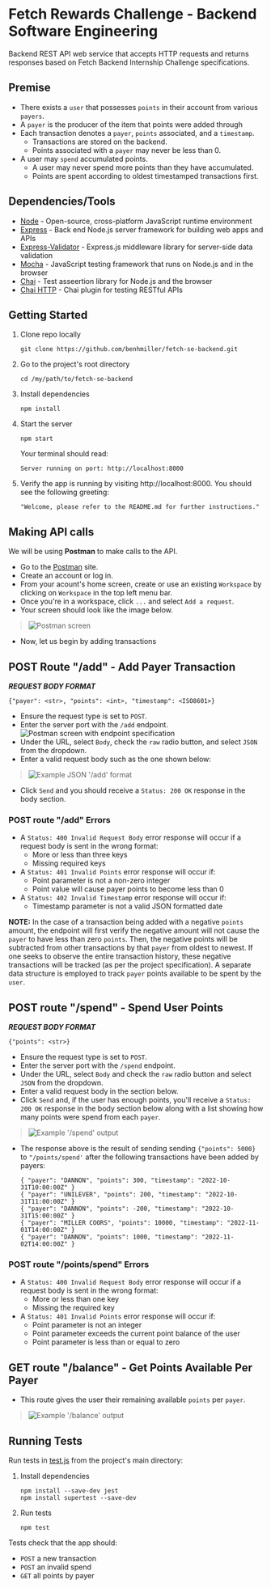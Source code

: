 # Fetch Rewards Challenge - Backend Software Engineering
Backend REST API web service that accepts HTTP requests and returns responses based on Fetch Backend Internship Challenge specifications.

## Premise
* There exists a `user` that possesses `points` in their account from various `payers`.
* A `payer` is the producer of the item that points were added through
* Each transaction denotes a `payer`, `points` associated, and a `timestamp`.
  * Transactions are stored on the backend.
  * Points associated with a `payer` may never be less than 0.
* A user may `spend` accumulated points.
  * A user may never spend more points than they have accumulated.
  * Points are spent according to oldest timestamped transactions first.

## Dependencies/Tools
* [Node](https://nodejs.org/) - Open-source, cross-platform JavaScript runtime environment
* [Express](https://expressjs.com/) - Back end Node.js server framework for building web apps and APIs
* [Express-Validator](https://express-validator.github.io/docs/) - Express.js middleware library for server-side data validation
* [Mocha](https://mochajs.org/) - JavaScript testing framework that runs on Node.js and in the browser
* [Chai](https://www.chaijs.com/) - Test asseertion library for Node.js and the browser
* [Chai HTTP](https://www.npmjs.com/package/chai-http) - Chai plugin for testing RESTful APIs


## Getting Started
1) Clone repo locally
    ```
    git clone https://github.com/benhmiller/fetch-se-backend.git
    ```
2) Go to the project's root directory
    ```
    cd /my/path/to/fetch-se-backend
    ```
3) Install dependencies
    ```
    npm install
    ```
4) Start the server
    ```
    npm start
    ```
    Your terminal should read:
    ```
    Server running on port: http://localhost:8000
    ```
5) Verify the app is running by visiting http://localhost:8000. You should see the following greeting:  
    ```
    "Welcome, please refer to the README.md for further instructions."
    ```

## Making API calls
We will be using **Postman** to make calls to the API.  
* Go to the [Postman](https://www.postman.com/) site.
* Create an account or log in.
* From your acount's home screen, create or use an existing `Workspace` by clicking on `Workspace` in the top left menu bar.
* Once you're in a workspace, click `...` and select `Add a request`.
* Your screen should look like the image below.
>![Postman screen](/assets/images/postman-1.png)
* Now, let us begin by adding transactions

## POST Route "/add" - Add Payer Transaction
***REQUEST BODY FORMAT*** 
```
{"payer": <str>, "points": <int>, "timestamp": <ISO8601>}
```
* Ensure the request type is set to `POST`.
* Enter the server port with the `/add` endpoint.
![Postman screen with endpoint specification](/assets/images/postman-2.png)
* Under the URL, select `Body`, check the `raw` radio button, and select `JSON` from the dropdown.
* Enter a valid request body such as the one shown below:
>![Example JSON '/add' format](/assets/images/JSON-add-example.png)
* Click `Send` and you should receive a `Status: 200 OK` response in the body section.

### POST route "/add" Errors
* A `Status: 400 Invalid Request Body` error response will occur if a request body is sent in the wrong format:
  * More or less than three keys
  * Missing required keys
* A `Status: 401 Invalid Points` error response will occur if:
  * Point parameter is not a non-zero integer
  * Point value will cause payer points to become less than 0
* A `Status: 402 Invalid Timestamp` error response will occur if:
  * Timestamp parameter is not a valid JSON formatted date

**NOTE:** In the case of a transaction being added with a negative `points` amount, the endpoint will first verify the negative
amount will not cause the `payer` to have less than zero `points`. Then, the negative points will be subtracted from other transactions by that `payer` from oldest to newest. If one seeks to observe the entire transaction history, these negative transactions will be tracked (as per the project specification). A separate data structure is employed to track `payer` points available to be spent by the `user`.

## POST route "/spend" - Spend User Points
***REQUEST BODY FORMAT***
```
{"points": <str>}
```
* Ensure the request type is set to `POST`.
* Enter the server port with the `/spend` endpoint.
* Under the URL, select `Body` and  check the `raw` radio button and select `JSON` from the dropdown.
* Enter a valid request body in the section below.
* Click  `Send` and, if the user has enough points, you'll receive a `Status: 200 OK` response in the body section below along with a list showing how many points were spend from each `payer`.
>![Example '/spend' output](/assets/images/postman-3.png)
* The response above is the result of sending sending `{"points": 5000}` to `"/points/spend'` after the following transactions have been added by payers:
  ```
  { "payer": "DANNON", "points": 300, "timestamp": "2022-10-31T10:00:00Z" }
  { "payer": "UNILEVER", "points": 200, "timestamp": "2022-10-31T11:00:00Z" }
  { "payer": "DANNON", "points": -200, "timestamp": "2022-10-31T15:00:00Z" }
  { "payer": "MILLER COORS", "points": 10000, "timestamp": "2022-11-01T14:00:00Z" }
  { "payer": "DANNON", "points": 1000, "timestamp": "2022-11-02T14:00:00Z" }
  ```

### POST route "/points/spend" Errors
* A `Status: 400 Invalid Request Body` error response will occur if a request body is sent in the wrong format:
  * More or less than one key
  * Missing the required key
* A `Status: 401 Invalid Points` error response will occur if:
  * Point parameter is not an integer
  * Point parameter exceeds the current point balance of the user
  * Point parameter is less than or equal to zero

## GET route "/balance" - Get Points Available Per Payer
* This route gives the user their remaining available `points` per `payer`.
>![Example '/balance' output](/assets/images/postman-4.png)

## Running Tests
Run tests in [test.js](tests/test.js) from the project's main directory:
1) Install dependencies
    ```
    npm install --save-dev jest
    npm install supertest --save-dev
    ```
2) Run tests
    ```
    npm test
    ```

Tests check that the app should:
* `POST` a new transaction
* `POST` an invalid spend
* `GET` all points by payer